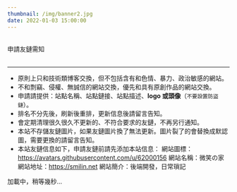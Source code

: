 ```yaml
---
thumbnail: /img/banner2.jpg
date: 2022-01-03 15:00:00
---
```


<div class="friend-title-item"><br>申請友鏈需知<br><br><hr></div>

- 原則上只和技術類博客交換，但不包括含有和色情、暴力、政治敏感的網站。
- 不和剽竊、侵權、無誠信的網站交換，優先和具有原創作品的網站交換。
- 申請請提供：站點名稱、站點鏈接、站點描述、**logo 或頭像**（`不要設置防盜鏈`）。
- 排名不分先後，刷新後重排，更新信息後請留言告知。
- 會定期清理很久很久不更新的、不符合要求的友鏈，不再另行通知。
- 本站不存儲友鏈圖片，如果友鏈圖片換了無法更新。圖片裂了的會替換成默認圖，需要更換的請留言告知。
- 本站友鏈信息如下，申請友鏈前請先添加本站信息：
  網站圖標：https://avatars.githubusercontent.com/u/62000156
  網站名稱：微笑の家
  網站地址：https://smilin.net
  網站簡介：後端開發，日常瑣記

<script type="text/javascript" defer src="/js/friend.js"></script>
<div class="links-content">加載中，稍等幾秒...</div>
